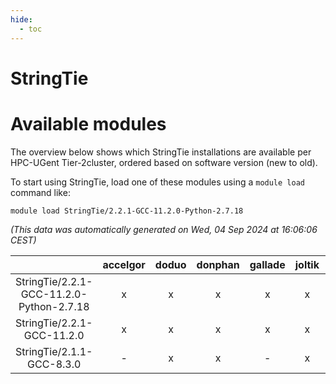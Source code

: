 ```yaml
---
hide:
  - toc
---
```


StringTie
=========

# Available modules


The overview below shows which StringTie installations are available per HPC-UGent Tier-2cluster, ordered based on software version (new to old).

To start using StringTie, load one of these modules using a `module load` command like:

```shell
module load StringTie/2.2.1-GCC-11.2.0-Python-2.7.18
```

*(This data was automatically generated on Wed, 04 Sep 2024 at 16:06:06 CEST)*  

| |accelgor|doduo|donphan|gallade|joltik|shinx|skitty|
| :---: | :---: | :---: | :---: | :---: | :---: | :---: | :---: |
|StringTie/2.2.1-GCC-11.2.0-Python-2.7.18|x|x|x|x|x|-|x|
|StringTie/2.2.1-GCC-11.2.0|x|x|x|x|x|-|x|
|StringTie/2.1.1-GCC-8.3.0|-|x|x|-|x|-|-|
